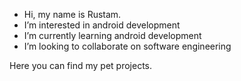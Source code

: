 - Hi, my name is Rustam.
- I’m interested in android development
- I’m currently learning android development
- I’m looking to collaborate on software engineering

Here you can find my pet projects.

<!---
RazorTm/RazorTm is a ✨ special ✨ repository because its `README.md` (this file) appears on your GitHub profile.
You can click the Preview link to take a look at your changes.
--->
